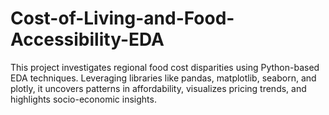 # Cost-of-Living-and-Food-Accessibility-EDA
This project investigates regional food cost disparities using Python-based EDA techniques. Leveraging libraries like pandas, matplotlib, seaborn, and plotly, it uncovers patterns in affordability, visualizes pricing trends, and highlights socio-economic insights.
